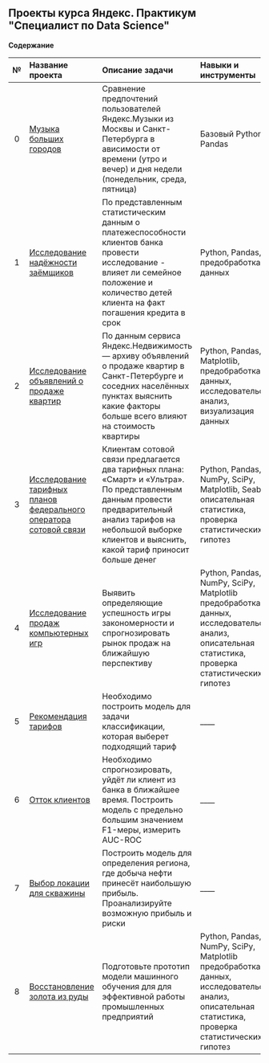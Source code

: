 ## Проекты курса Яндекс. Практикум "Специалист по Data Science"

**Содержание**

|№| Название проекта              | Описание задачи           | Навыки и инструменты                   |
|:--:| :--------------------------------- | :----------------------------------- |:---------------------------|
| 0  | [Музыка больших городов](https://github.com/step8rother/Yandex_Practicum_Data_Scientist/tree/main/0%20Базовый%20Python) | Сравнение предпочтений пользователей Яндекс.Музыки из Москвы и Санкт-Петербурга в  ависимости от времени (утро и вечер) и дня недели (понедельник, среда, пятница) | Базовый Python, Pandas |
| 1  | [Исследование надёжности заёмщиков](https://github.com/step8rother/Yandex_Practicum_Data_Scientist/tree/main/1%20Предобработка%20данных) |По представленным статистическим данным о платежеспособности клиентов банка провести исследование - влияет ли семейное положение и количество детей клиента на факт погашения кредита в срок | Python, Pandas, предобработка данных|
| 2  | [Исследование объявлений о продаже квартир](https://github.com/step8rother/Yandex_Practicum_Data_Scientist/tree/main/2%20Исследовательский%20анализ%20данных) | По данным сервиса Яндекс.Недвижимость — архиву объявлений о продаже квартир в Санкт-Петербурге и соседних населённых пунктах выяснить какие факторы больше всего влияют на стоимость квартиры | Python, Pandas, Matplotlib, предобработка данных, исследовательский анализ, визуализация данных |
| 3  | [Исследование тарифных планов федерального оператора сотовой связи](https://github.com/step8rother/Yandex_Practicum_Data_Scientist/tree/main/3%20Статистический%20анализ%20данных) | Клиентам сотовой связи предлагается два тарифных плана: «Смарт» и «Ультра». По представленным данным провести предварительный анализ тарифов на небольшой выборке клиентов и выяснить, какой тариф приносит больше денег | Python, Pandas, NumPy, SciPy, Matplotlib, Seaborn, описательная статистика, проверка статистических гипотез |
| 4  | [Исследование продаж компьютерных игр](https://github.com/step8rother/Yandex_Practicum_Data_Scientist/tree/main/4%20Сборный%20проект%201) | Выявить определяющие успешность игры закономерности и спрогнозировать рынок продаж на ближайшую перспективу  | Python, Pandas, NumPy, SciPy, Matplotlib предобработка данных, исследовательский анализ, описательная статистика, проверка статистических гипотез |
| 5  | [Рекомендация тарифов]() | Необходимо построить модель для задачи классификации, которая выберет подходящий тариф | ____ |
| 6  | [Отток клиентов]() | Необходимо спрогнозировать, уйдёт ли клиент из банка в ближайшее время. Построить модель с предельно большим значением F1-меры, измерить AUC-ROC | ____ |
| 7  | [Выбор локации для скважины]() | Построить модель для определения региона, где добыча нефти принесёт наибольшую прибыль. Проанализируйте возможную прибыль и риски | ____ |
| 8  | [Восстановление золота из руды]() | Подготовьте прототип модели машинного обучения для для эффективной работы промышленных предприятий  | Python, Pandas, NumPy, SciPy, Matplotlib предобработка данных, исследовательский анализ, описательная статистика, проверка статистических гипотез |
